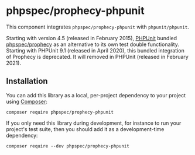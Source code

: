 # phpspec/prophecy-phpunit

This component integrates `phpspec/prophecy-phpunit` with `phpunit/phpunit`.

Starting with version 4.5 (released in February 2015), [PHPUnit](https://phpunit.de/) bundled [phpspec/prophecy](https://github.com/phpspec/prophecy) as an alternative to its own test double functionality. Starting with PHPUnit 9.1 (released in April 2020), this bundled integration of Prophecy is deprecated. It will removed in PHPUnit (released in February 2021).

## Installation

You can add this library as a local, per-project dependency to your project using [Composer](https://getcomposer.org/):

```
composer require phpspec/prophecy-phpunit
```

If you only need this library during development, for instance to run your project's test suite, then you should add it as a development-time dependency:

```
composer require --dev phpspec/prophecy-phpunit
```
